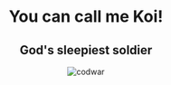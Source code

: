 <h1 align="center">You can call me Koi!</h1>
<h2 align="center">God's sleepiest soldier</h2>
<p align="center"><img align="center" alt="codwar" src="https://www.codewars.com/users/Koii/badges/large"></p>
